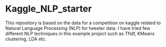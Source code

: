 # Kaggle_NLP_starter
This repository is based on the data for a competition on kaggle related to Natural Language Processing (NLP) for tweeter data. I have tried few different NLP techniques in this example project such as TfIdf, KMeans clustering, LDA  etc. 
